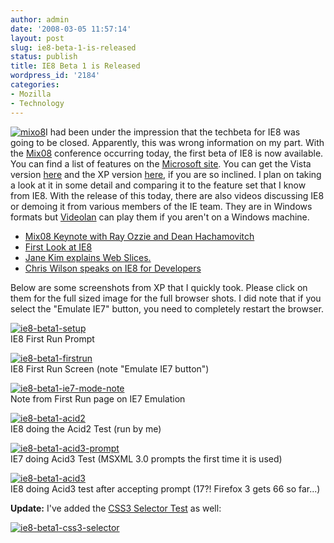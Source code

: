 ```yaml
---
author: admin
date: '2008-03-05 11:57:14'
layout: post
slug: ie8-beta-1-is-released
status: publish
title: IE8 Beta 1 is Released
wordpress_id: '2184'
categories:
- Mozilla
- Technology
---
```


[![mixo8](http://farm4.static.flickr.com/3184/2312342995_390051786a_o.png)](http://www.flickr.com/photos/albill/2312342995/ "mixo8 by albill, on Flickr")I
had been under the impression that the techbeta for IE8 was going to be
closed. Apparently, this was wrong information on my part. With the
[Mix08](http://visitmix.com/2008/default.aspx) conference occurring
today, the first beta of IE8 is now available. You can find a list of
features on the [Microsoft
site](http://www.microsoft.com/windows/products/winfamily/ie/ie8/readiness/NewFeatures.htm).
You can get the Vista version
[here](http://go.microsoft.com/fwlink/?LinkId=110325) and the XP version
[here](http://go.microsoft.com/fwlink/?LinkId=110324), if you are so
inclined. I plan on taking a look at it in some detail and comparing it
to the feature set that I know from IE8. With the release of this today,
there are also videos discussing IE8 or demoing it from various members
of the IE team. They are in Windows formats but
[Videolan](http://www.videolan.org/) can play them if you aren't on a
Windows machine.

-   [Mix08 Keynote with Ray Ozzie and Dean
    Hachamovitch](http://visitmix.com/blogs/Joshua/Day-1-Keynote/)
-   [First Look at
    IE8](http://www.on10.net/blogs/larry/First-Look-Internet-Explorer-8/)
-   [Jane Kim explains Web
    Slices.](http://visitmix.com/blogs/Joshua/IE8-Activities-With-Jane-Kim/)
-   [Chris Wilson speaks on IE8 for
    Developers](http://channel9.msdn.com/showpost.aspx?postid=388331)

Below are some screenshots from XP that I quickly took. Please click on
them for the full sized image for the full browser shots. I did note
that if you select the "Emulate IE7" button, you need to completely
restart the browser.

[![ie8-beta1-setup](http://farm4.static.flickr.com/3017/2312364583_afcf0f79e6.jpg)](http://www.flickr.com/photos/albill/2312364583/ "ie8-beta1-setup by albill, on Flickr")\
IE8 First Run Prompt

[![ie8-beta1-firstrun](http://farm4.static.flickr.com/3096/2312364609_a36c25fab9.jpg)](http://www.flickr.com/photos/albill/2312364609/ "ie8-beta1-firstrun by albill, on Flickr")\
IE8 First Run Screen (note "Emulate IE7 button")

[![ie8-beta1-ie7-mode-note](http://farm4.static.flickr.com/3035/2313174320_213c4feb22_o.png)](http://www.flickr.com/photos/albill/2313174320/ "ie8-beta1-ie7-mode-note by albill, on Flickr")\
Note from First Run page on IE7 Emulation

[![ie8-beta1-acid2](http://farm4.static.flickr.com/3094/2313174340_af8926ed5c.jpg)](http://www.flickr.com/photos/albill/2313174340/ "ie8-beta1-acid2 by albill, on Flickr")\
IE8 doing the Acid2 Test (run by me)

[![ie8-beta1-acid3-prompt](http://farm4.static.flickr.com/3042/2313174400_9d947bed13.jpg)](http://www.flickr.com/photos/albill/2313174400/ "ie8-beta1-acid3-prompt by albill, on Flickr")\
IE7 doing Acid3 Test (MSXML 3.0 prompts the first time it is used)

[![ie8-beta1-acid3](http://farm4.static.flickr.com/3079/2313174452_851b43b20a.jpg)](http://www.flickr.com/photos/albill/2313174452/ "ie8-beta1-acid3 by albill, on Flickr")\
IE8 doing Acid3 test after accepting prompt (17?! Firefox 3 gets 66 so
far...)

**Update:** I've added the [CSS3 Selector
Test](http://disruptive-innovations.com/zoo/css3tests/selectorTest.html#target)
as well:

[![ie8-beta1-css3-selector](http://farm4.static.flickr.com/3234/2312495403_6401c74593.jpg)](http://www.flickr.com/photos/albill/2312495403/ "ie8-beta1-css3-selector by albill, on Flickr")
